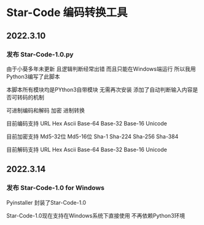 # Star-Code 编码转换工具
## 2022.3.10

### 发布 Star-Code-1.0.py

由于小葵多年未更新 且逻辑判断经常出错 而且只能在Windows端运行 所以我用Python3编写了此脚本

本脚本所有模块均是PYthon3自带模块 无需再次安装
添加了自动判断输入内容是否可转码的机制

可进制编码和解码 加密 进制转换

目前编码支持 URL Hex Ascii Base-64 Base-32 Base-16 Unicode

目前加密支持 Md5-32位 Md5-16位 Sha-1 Sha-224 Sha-256 Sha-384

目前解码支持 URL Hex Ascii Base-64 Base-32 Base-16 Unicode

## 2022.3.14

### 发布 Star-Code-1.0 for Windows

Pyinstaller 封装了Star-Code-1.0

Star-Code-1.0现在支持在Windows系统下直接使用 不再依赖Python3环境
